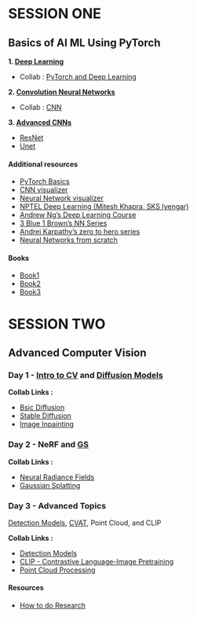 # SESSION ONE

## Basics of AI ML Using PyTorch
**1. [Deep Learning](https://www.canva.com/design/DAGY09XE-cg/S-0E4FFgR7aG5O-ZoG75fA/view?utm_content=DAGY09XE-cg&utm_campaign=designshare&utm_medium=link2&utm_source=uniquelinks&utlId=h14e1402c1c)**
- Collab : [PyTorch and Deep Learning](https://colab.research.google.com/drive/1OTbCT9DEnEll2XrqYGGkKLZ_nI827SP_?usp=drive_link)
  
**2. [Convolution Neural Networks](https://www.canva.com/design/DAFxsgWmR7k/reRGdGrfHB1jmY4xqmt2JQ/view?utm_content=DAFxsgWmR7k&utm_campaign=designshare&utm_medium=link2&utm_source=uniquelinks&utlId=h9d0a77e943)**
- Collab : [CNN](https://colab.research.google.com/drive/14xlKLk8fHvdIpVZODo5XTIeNgOVsPC62?usp=drive_link)
  
**3. [Advanced CNNs](https://www.canva.com/design/DAGYoM9qkGc/miwe6O0xbpf6dtM3bOq58A/view?utm_content=DAGYoM9qkGc&utm_campaign=designshare&utm_medium=link2&utm_source=uniquelinks&utlId=h22a4260a0a)**
- [ResNet](https://colab.research.google.com/drive/1gn8O5sC-okb23-A58f0Ml90Cctae1UjC?usp=drive_link)
- [Unet](https://colab.research.google.com/drive/1qFcravXEAf1ZXzfUh3zeVrwoETRAs3am?usp=drive_link)

#### Additional resources
- [PyTorch Basics](https://www.learnpytorch.io/)
- [CNN visualizer](https://poloclub.github.io/cnn-explainer/)
- [Neural Network visualizer](https://playground.tensorflow.org/)
- [NPTEL Deep Learning (Mitesh Khapra, SKS Iyengar)](https://youtube.com/playlist?list=PLEAYkSg4uSQ1r-2XrJ_GBzzS6I-f8yfRU&feature=shared)
- [Andrew Ng’s Deep Learning Course](https://www.coursera.org/specializations/deep-learning)
- [3 Blue 1 Brown’s NN Series](https://www.youtube.com/playlist?list=PLZHQObOWTQDNU6R1_67000Dx_ZCJB-3pi)
- [Andrej Karpathy’s zero to hero series](https://www.youtube.com/playlist?list=PLAqhIrjkxbuWI23v9cThsA9GvCAUhRvKZ)
- [Neural Networks from scratch](https://www.youtube.com/playlist?list=PLQVvvaa0QuDcjD5BAw2DxE6OF2tius3V3)

#### Books 
- [Book1](https://nnfs.io/)
- [Book2](https://www.deeplearningbook.org/)
- [Book3](https://udlbook.github.io/udlbook/)

# SESSION TWO

## Advanced Computer Vision

### Day 1 - [Intro to CV](https://docs.google.com/presentation/d/1-eBvg-jaY49qnAzZGF0YIAQTP0b9kr6zYEi2jaTWKTU/edit?usp=sharing) and [Diffusion Models](https://docs.google.com/presentation/d/1yYPugrsdYUut1hcbN96eXrzerQguvg2CTnJaPIk_lug/edit?usp=sharing)
**Collab Links :**
- [Bsic Diffusion](https://colab.research.google.com/drive/1BPuh2eb30VSFHSnxPMeiFFw6lvOk62ah?usp=drive_link)
- [Stable Diffusion](https://colab.research.google.com/drive/10R6qom9ioXvKJKYBs7L7bqQJOi4cj12r?usp=drive_link)
- [Image Inpainting](https://colab.research.google.com/drive/1N6DvxuePPHwlLuqIIKZ_a_kL-b8UNokX?usp=drive_link)
  
### Day 2 - NeRF and [GS](https://docs.google.com/presentation/d/1OKtE_RMAl_JY3t2DGcpUf0cb-tvRH6W0YzRLrIj501w/edit?usp=sharing)
**Collab Links :**
- [Neural Radiance Fields](https://colab.research.google.com/drive/1NK5G3FdceATOeuFnrBq7n61nICxq065_?usp=drive_link)
- [Gaussian Splatting](https://colab.research.google.com/drive/1vBW0WFsw8WrFIQQ3rSlTZ2s6xwOoIP70?usp=drive_link)
  
### Day 3 - Advanced Topics
[Detection Models](https://docs.google.com/presentation/d/1h6a7pGW3EGEgV7cZockN61rPUf_4mBqdXhbVpTPyPnE/edit?usp=sharing), [CVAT](https://www.cvat.ai/), Point Cloud, and CLIP 

**Collab Links :**
- [Detection Models](https://colab.research.google.com/drive/1JP_TNhbyQ3Fwl0_RFFrZuHFI-rbE7nol?usp=drive_link)
- [CLIP - Contrastive Language-Image Pretraining](https://colab.research.google.com/drive/1N6DvxuePPHwlLuqIIKZ_a_kL-b8UNokX?usp=drive_link)
- [Point Cloud Processing](https://colab.research.google.com/drive/1Du1RAWlkr3vVDJSK8RQWZBqbs6tAFC8T?usp=drive_link)

#### Resources
- [How to do Research](https://docs.google.com/presentation/d/1SxutfiiwptrM3IT63P-L9Jnfz5562seVi_KLCEZ4pkg/edit?usp=drive_link)
